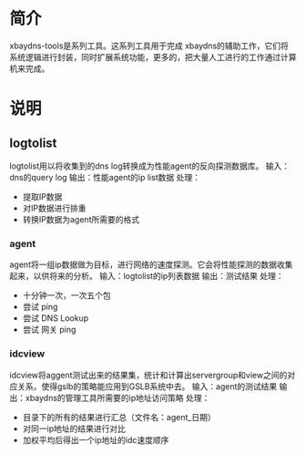 # 简介 #

xbaydns-tools是系列工具。这系列工具用于完成 xbaydns的辅助工作，它们将系统逻辑进行封装，同时扩展系统功能，更多的，把大量人工进行的工作通过计算机来完成。


# 说明 #

## logtolist ##
logtolist用以将收集到的dns log转换成为性能agent的反向探测数据库。
输入：dns的query log
输出：性能agent的ip list数据
处理：
  * 提取IP数据
  * 对IP数据进行排重
  * 转换IP数据为agent所需要的格式

### agent ###
agent将一组ip数据做为目标，进行网络的速度探测。它会将性能探测的数据收集起来，以供将来的分析。
输入：logtolist的ip列表数据
输出：测试结果
处理：
  * 十分钟一次，一次五个包
  * 尝试 ping
  * 尝试 DNS Lookup
  * 尝试 网关 ping

### idcview ###
idcview将aggent测试出来的结果集，统计和计算出servergroup和view之间的对应关系。使得gslb的策略能应用到GSLB系统中去。
输入：agent的测试结果
输出：xbaydns的管理工具所需要的ip地址访问策略
处理：
  * 目录下的所有的结果进行汇总（文件名：agent\_日期）
  * 对同一ip地址的结果进行对比
  * 加权平均后得出一个ip地址的idc速度顺序